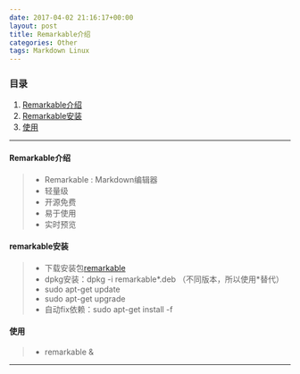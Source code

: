```yaml
---
date: 2017-04-02 21:16:17+00:00
layout: post
title: Remarkable介绍
categories: Other
tags: Markdown Linux
---
```


### 目录
1. [Remarkable介绍](#item1)
2. [Remarkable安装](#item2)
3. [使用](#item3)

---
#### <span id="item1">Remarkable介绍</span>
> * Remarkable : Markdown编辑器
> * 轻量级
> * 开源免费
> * 易于使用
> * 实时预览

#### <span id="item2">remarkable安装</span>
> * 下载安装包[remarkable]()
> * dpkg安装：dpkg -i remarkable*.deb （不同版本，所以使用*替代）
> * sudo apt-get update
> * sudo apt-get upgrade
> * 自动fix依赖：sudo apt-get install -f

#### <span id="item3">使用</span>
> * remarkable &

---
[remarkable]:http://remarkableapp.github.com/linux/download.html "remarkable"
[brainit.github.io]: http://brainit.github.io/ "brainit.github.io"
[brainit.cn]: http://brainit.cn/ "brainit.cn"
[blog.brainit.cn]:http://blog.brianit.cn/ "blog.brainit.cn"
[brainit.github.com]: http://github.com/brainit "github.com/brainit"
[brainit@163.com]: mailto:brainit.@163.com "brainit@163.com"
